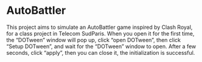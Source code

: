 # AutoBattler

This project aims to simulate an AutoBattler game inspired by Clash Royal, for a class project in Telecom SudParis.
When you open it for the first time, the “DOTween” window will pop up, click “open DOTween”, then click “Setup DOTween”, and wait for the “DOTween” window to open. After a few seconds, click “apply”, then you can close it, the initialization is successful.
